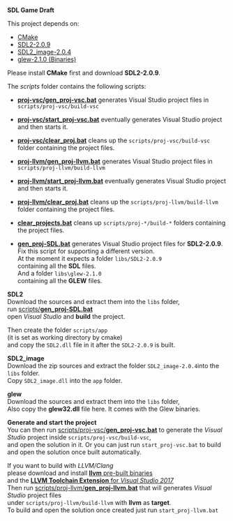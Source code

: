 **SDL Game Draft**

This project depends on:
- [CMake](https://cmake.org/download/)
- [SDL2-2.0.9](https://www.libsdl.org/download-2.0.php)
- [SDL2_image-2.0.4](https://www.libsdl.org/projects/SDL_image/)
- [glew-2.1.0 (Binaries)](http://glew.sourceforge.net/)

Please install **CMake** first and download **SDL2-2.0.9**.

The *scripts* folder contains the following scripts:  
- [**proj-vsc/gen_proj-vsc.bat**](scripts/proj-vsc/gen_proj-vsc.bat) generates Visual Studio project files in `scripts/proj-vsc/build-vsc`  
- [**proj-vsc/start_proj-vsc.bat**](scripts/proj-vsc/start_proj-vsc.bat) eventually generates Visual Studio project and then starts it.
- [**proj-vsc/clear_proj.bat**](scripts/proj-vsc/clear_proj.bat) cleans up the `scripts/proj-vsc/build-vsc` folder containing the project files.

- [**proj-llvm/gen_proj-llvm.bat**](scripts/proj-llvm/gen_proj-llvm.bat) generates Visual Studio project files in `scripts/proj-llvm/build-llvm`   
- [**proj-llvm/start_proj-llvm.bat**](scripts/proj-llvm/start_proj-llvm.bat) eventually generates Visual Studio project and then starts it.
- [**proj-llvm/clear_proj.bat**](scripts/proj-llvm/clear_proj.bat) cleans up the `scripts/proj-llvm/build-llvm` folder containing the project files.

- [**clear_projects.bat**](scripts/clear_projects.bat) cleans up `scripts/proj-*/build-*` folders containing the project files.  
- [**gen_proj-SDL.bat**](scripts/gen_proj-SDL.bat) generates Visual Studio project files for **SDL2-2.0.9**.  
  Fix this script for supporting a different version.  
  At the moment it expects a folder `libs/SDL2-2.0.9`   
  containing all the **SDL** files.   
  And a folder `libs\glew-2.1.0`    
  containing all the **GLEW** files.   

**SDL2**   
Download the sources and extract them into the `libs` folder,   
run [scripts/**gen_proj-SDL.bat**](scripts/gen_proj-SDL.bat)   
open *Visual Studio* and **build** the project.

Then create the folder `scripts/app`   
(it is set as working directory by cmake)   
and copy the `SDL2.dll` file in it after the `SDL2-2.0.9` is built.

**SDL2_image**   
Download the zip sources and extract the folder `SDL2_image-2.0.4`into the `libs` folder.   
Copy `SDL2_image.dll` into the `app` folder.

**glew**   
Download the sources and extract them into the `libs` folder,   
Also copy the **glew32.dll** file here. It comes with the Glew binaries.

**Generate and start the project**  
You can then run [scripts/proj-vsc/**gen_proj-vsc.bat**](scripts/proj-vsc/gen_proj-vsc.bat) 
to generate the *Visual Studio* project inside `scripts/proj-vsc/build-vsc`,   
and open the solution in it.
Or you can just run `start_proj-vsc.bat` to build and open the solution once built automatically.


If you want to build with *LLVM/Clang*  
please download and install [**llvm** pre-built binaries](http://releases.llvm.org/download.html)  
and the [**LLVM Toolchain Extension** for *Visual Studio 2017*](https://marketplace.visualstudio.com/items?itemName=LLVMExtensions.llvm-toolchain)  
Then run [scripts/proj-llvm/**gen_proj-llvm.bat**](scripts/proj-llvm/gen_proj-llvm.bat) 
that will generates *Visual Studio* project files   
under `scripts/proj-llvm/build-llvm` with **llvm** as **target**.   
To build and open the solution once created just run `start_proj-llvm.bat`
